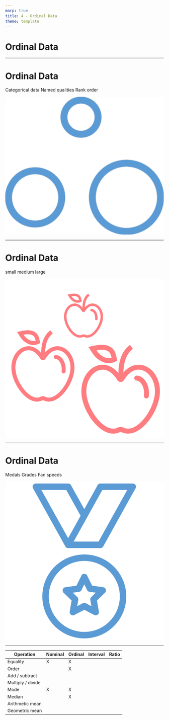```yaml
---
marp: true
title: 4 - Ordinal Data
theme: template
---
```


<!-- _class: title-only -->

# Ordinal Data

<!--
The second type of categorical data that we encounter in data science are ordinal data.
-->

---

<!-- _class: title-two-content-left-center -->

# Ordinal Data

Categorical data
Named qualities
Rank order

![image A set of three icons: one small circle, one medium circle, and one large circle in a triangular layout in a flat minimalistic style](images/557-5.png)


<!--
[1] Ordinal data are a type of categorical data.

[2] That is, they describe named qualities of things.

[3] However, ordinal data do have a natural rank order to them.

So they can be sorted in order by their rank.
-->

---

<!-- _class: title-two-content-left-center -->

# Ordinal Data

small
medium
large

![image A set of three icons: a small apple, a medium apple, and a large apple in a triangular layout in a flat minimalistic style](images/543-16A.png)

<!--
[1] For example, we could group apples into small, medium, and large sizes. 

Medium apples are larger than small apples, and large apples are larger than medium apples, so they do have a natural rank order.
-->

---

<!-- _class: title-two-content-left-center -->

# Ordinal Data

Medals
Grades
Fan speeds

![image An icon of a medal with a star in the center in a flat minimalistic style](images/544-12.png)

<!--
Other examples of ordinal data include:  

[1] bronze, silver, and gold medals in the Olympics, 

[2] assigning letter grades for student test scores, 

[3] and low, medium, and high speeds on a portable fan.

The key distinction is that ordinal values do have a natural order to them -- so we can sort them in a natural way.
-->

---

<!-- _class: title-one-content -->

| Operation         | Nominal | Ordinal | Interval | Ratio |
| ----------------- | ------- | ------- | -------- | ----- |
| Equality          | X       | X       |          |       |
| Order             |         | X       |          |       |
| Add / subtract    |         |         |          |       |
| Multiply / divide |         |         |          |       |
| Mode              | X       | X       |          |       |
| Median            |         | X       |          |       |
| Arithmetic mean   |         |         |          |       |
| Geometric mean    |         |         |          |       |

<!--
We can perform a few more mathematical operations on ordinal data than on nominal data.

[1-2] In addition to testing for both equality and determining the mode.

[1] We can also test two ordinal values for their order (by determining if one value is ranked greater than or less than another).

[2] In addition, we can determine the median (i.e. the middle most value in a list of sorted values).

Ordinal data are a bit more powerful than nominal data, in terms of mathematical operations, but still not as powerful as interval and ratio data.
-->